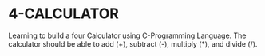 # 4-CALCULATOR
Learning to build a four Calculator using C-Programming Language.
The calculator should be able to add (+), subtract (-), multiply (*), and divide (/).
